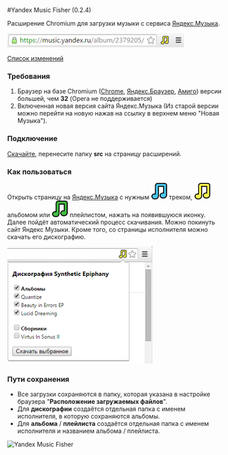 #Yandex Music Fisher (0.2.4)

Расширение Chromium для загрузки музыки с сервиса [Яндекс.Музыка](http://music.yandex.ru/).

![Yandex Music Fisher](/publish/screen.png)

[Список изменений](/changes.md)

### Требования
1. Браузер на базе Chromium ([Chrome](http://www.google.com/chrome),
[Яндекс.Браузер](http://browser.yandex.ru), [Амиго](http://amigo.mail.ru)) версии большей, чем __32__
(Opera не поддерживается)
2. Включенная новая версия сайта Яндекс.Музыка
(Из старой версии можно перейти на новую нажав на ссылку в верхнем меню "Новая Музыка").


### Подключение

[Скачайте](https://github.com/egoroof/yandex-music-fisher/archive/master.zip), 
перенесите папку __src__ на страницу расширений.

### Как пользоваться

Открыть страницу на [Яндекс.Музыка](http://music.yandex.ru/) с нужным ![blue](/src/img/blue.png) треком,
![yellow](/src/img/yellow.png) альбомом или ![green](/src/img/green.png) плейлистом, нажать на появившуюся иконку.
Далее пойдёт автоматический процесс скачивания. Можно покинуть сайт Яндекс Музыки.
Кроме того, со страницы исполнителя можно скачать его дискографию.

![Yandex Music Fisher](/publish/discography.png)

### Пути сохранения

- Все загрузки сохраняются в папку, которая указана в настройке браузера "__Расположение загружаемых файлов__".
- Для __дискографии__ создаётся отдельная папка с именем исполнителя, в которую сохраняются альбомы.
- Для __альбома__ / __плейлиста__ создаётся отдельная папка с именем исполнителя и названием альбома / плейлиста.

![Yandex Music Fisher](/publish/notifications.png)

